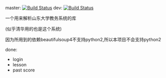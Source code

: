 master: [![Build Status](https://travis-ci.org/Trim21/sdu_bkjws.svg?branch=master)](https://travis-ci.org/Trim21/sdu_bkjws)
dev: [![Build Status](https://travis-ci.org/Trim21/sdu_bkjws.svg?branch=dev)](https://travis-ci.org/Trim21/sdu_bkjws)

一个用来解析山东大学教务系统的库

(似乎清华用的也是这个系统)

因为所用到的依赖beautifulsoup4不支持python2,所以本项目不会支持python2

done:
- login
- lesson
- past score
